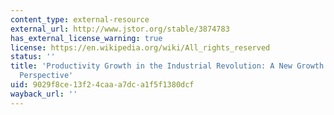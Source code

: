 ```yaml
---
content_type: external-resource
external_url: http://www.jstor.org/stable/3874783
has_external_license_warning: true
license: https://en.wikipedia.org/wiki/All_rights_reserved
status: ''
title: 'Productivity Growth in the Industrial Revolution: A New Growth Accounting
  Perspective'
uid: 9029f8ce-13f2-4caa-a7dc-a1f5f1380dcf
wayback_url: ''
---
```

